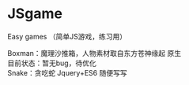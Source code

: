 # JSgame
Easy games （简单JS游戏，练习用）

Boxman：魔理沙推箱，人物素材取自东方苍神缘起 原生  
目前状态：暂无bug，待优化  
Snake：贪吃蛇 Jquery+ES6 随便写写


